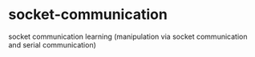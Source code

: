 # socket-communication
socket communication learning
(manipulation via socket communication and serial communication)
